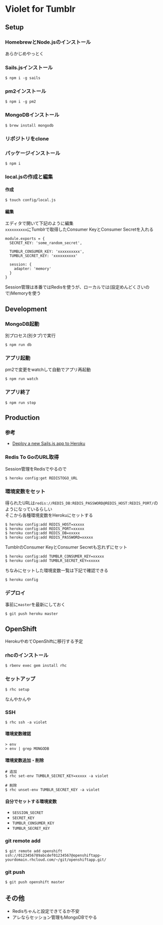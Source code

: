 # Violet for Tumblr

## Setup
### HomebrewとNode.jsのインストール
あらかじめやっとく

### Sails.jsインストール

    $ npm i -g sails

### pm2インストール

    $ npm i -g pm2

### MongoDBインストール

    $ brew install mongodb
        
### リポジトリをclone
### パッケージインストール

    $ npm i
    
### local.jsの作成と編集
#### 作成

    $ touch config/local.js
    
#### 編集
エディタで開いて下記のように編集  
`xxxxxxxxxx`にTumblrで取得したConsumer KeyとConsumer Secretを入れる

    module.exports = {
      SECRET_KEY: 'some_random_secret',

      TUMBLR_CONSUMER_KEY: 'xxxxxxxxxx',
      TUMBLR_SECRET_KEY: 'xxxxxxxxxx'
      
      session: {
        adapter: 'memory'
      }
    }
    
Session管理は本番ではRedisを使うが、ローカルでは(設定めんどくさいので)Memoryを使う


## Development
### MongoDB起動
別プロセス(別タブ)で実行

    $ npm run db

### アプリ起動
pm2で変更をwatchして自動でアプリ再起動

    $ npm run watch

### アプリ終了

    $ npm run stop
    
    
## Production
### 参考
* [Deploy a new Sails.js app to Heroku](http://brentvatne.ca/deploy-sails-to-heroku/)

### Redis To GoのURL取得
Session管理をRedisでやるので

    $ heroku config:get REDISTOGO_URL
    
### 環境変数をセット
得られたURLは`redis://REDIS_DB:REDIS_PASSWORD@REDIS_HOST:REDIS_PORT/`のようになっているらしい  
そこから各種環境変数をHerokuにセットする

    $ heroku config:add REDIS_HOST=xxxxx
    $ heroku config:add REDIS_PORT=xxxxx
    $ heroku config:add REDIS_DB=xxxxx
    $ heroku config:add REDIS_PASSWORD=xxxxx
    
TumblrのConsumer KeyとConsumer Secretも忘れずにセット

    $ heroku config:add TUMBLR_CONSUMER_KEY=xxxxx
    $ heroku config:add TUMBLR_SECRET_KEY=xxxxx
    
ちなみにセットした環境変数一覧は下記で確認できる

    $ heroku config
    
### デプロイ
事前に`master`を最新にしておく

    $ git push heroku master

    
## OpenShift
HerokuやめてOpenShiftに移行する予定

### rhcのインストール

    $ rbenv exec gem install rhc
    
### セットアップ

    $ rhc setup
    
なんやかんや

### SSH

    $ rhc ssh -a violet
    
#### 環境変数確認

    > env
    > env | grep MONGODB
    
#### 環境変数追加・削除
    
    # 追加
    $ rhc set-env TUMBLR_SECRET_KEY=xxxxx -a violet
    
    # 削除
    $ rhc unset-env TUMBLR_SECRET_KEY -a violet

#### 自分でセットする環境変数
* `SESSION_SECRET`
* `SECRET_KEY`
* `TUMBLR_CONSUMER_KEY`
* `TUMBLR_SECRET_KEY`
    
### git remote add

    $ git remote add openshift ssh://0123456789abcdef01234567@openshiftapp-yourdomain.rhcloud.com/~/git/openshiftapp.git/
    
### git push

    $ git push openshift master


## その他
* Redisちゃんと設定できてるか不安
* アレならセッション管理もMongoDBでやる